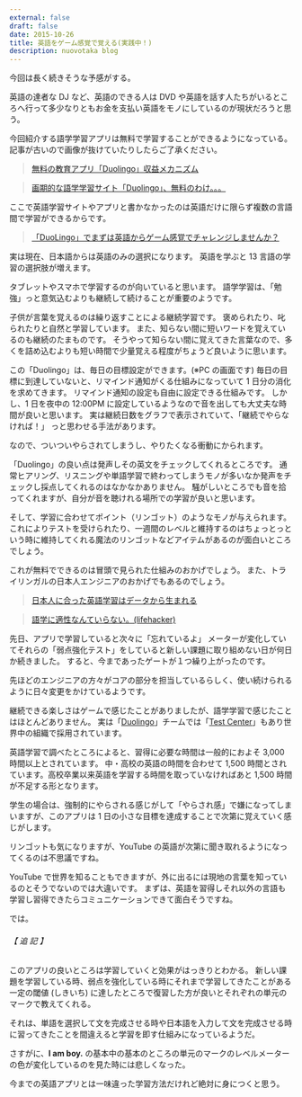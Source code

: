 ```yaml
---
external: false
draft: false
date: 2015-10-26
title: 英語をゲーム感覚で覚える(実践中！)
description: nuovotaka blog
---
```


今回は長く続きそうな予感がする。

英語の達者な DJ など、英語のできる人は DVD や英語を話す人たちがいるところへ行って多少なりともお金を支払い英語をモノにしているのが現状だろうと思う。

今回紹介する語学学習アプリは無料で学習することができるようになっている。
記事が古いので画像が抜けていたりしたらご了承ください。

> [無料の教育アプリ「Duolingo」収益メカニズム](http://blogos.com/article/90157/)

> [画期的な語学学習サイト「Duolingo」、無料のわけ。。。](http://logmi.jp/28160)

ここで英語学習サイトやアプリと書かなかったのは英語だけに限らず複数の言語間で学習ができるからです。

> [「DuoLingo」でまずは英語からゲーム感覚でチャレンジしませんか？](https://ja.duolingo.com/)

実は現在、日本語からは英語のみの選択になります。
英語を学ぶと 13 言語の学習の選択肢が増えます。

タブレットやスマホで学習するのが向いていると思います。
語学学習は、「勉強」っと意気込むよりも継続して続けることが重要のようです。

子供が言葉を覚えるのは繰り返すことによる継続学習です。
褒められたり、叱られたりと自然と学習しています。
また、知らない間に短いワードを覚えているのも継続のたまものです。
そうやって知らない間に覚えてきた言葉なので、多くを詰め込むよりも短い時間で少量覚える程度がちょうど良いように思います。

この「Duolingo」は、毎日の目標設定ができます。(※PC の画面です)
毎日の目標に到達していないと、リマインド通知がくる仕組みになっていて 1 日分の消化を求めてきます。
リマインド通知の設定も自由に設定できる仕組みです。
しかし、1 日を夜中の 12:00PM に設定しているようなので音を出しても大丈夫な時間が良いと思います。
実は継続日数をグラフで表示されていて、「継続でやらなければ！」 っと思わせる手法があります。

なので、ついついやらされてしまうし、やりたくなる衝動にかられます。

「Duolingo」の良い点は発声しその英文をチェックしてくれるところです。
通常ヒアリング、リスニングや単語学習で終わってしまうモノが多いなか発声をチェックし採点してくれるのはなかなかありません。
騒がしいところでも音を拾ってくれますが、自分が音を聴けれる場所での学習が良いと思います。

そして、学習に合わせてポイント（リンゴット）のようなモノが与えられます。
これによりテストを受けられたり、一週間のレベルと維持するのはちょっとっという時に維持してくれる魔法のリンゴットなどアイテムがあるのが面白いところでしょう。

これが無料でできるのは冒頭で見られた仕組みのおかげでしょう。
また、トライリンガルの日本人エンジニアのおかげでもあるのでしょう。

> [日本人に合った英語学習はデータから生まれる](http://www.lifehacker.jp/2015/08/150809duolingo_hideki_shima.html)

> [語学に適性なんていらない。(lifehacker)](http://www.lifehacker.jp/2015/08/150825duolingo_hagiwara1.html)

先日、アプリで学習していると次々に「忘れているよ」 メーターが変化していてそれらの「弱点強化テスト」をしていると新しい課題に取り組めない日が何日か続きました。
すると、今まであったゲートが１つ繰り上がったのです。

先ほどのエンジニアの方々がコアの部分を担当しているらしく、使い続けられるように日々変更をかけているようです。

継続できる楽しさはゲームで感じたことがありましたが、語学学習で感じたことはほとんどありません。
実は「[Duolingo](https://www.duolingo.com/)」チームでは「[Test Center](https://testcenter.duolingo.com/)」もあり世界中の組織で採用されています。

英語学習で調べたところによると、習得に必要な時間は一般的におよそ 3,000 時間以上とされています。
中・高校の英語の時間を合わせて 1,500 時間とされています。高校卒業以来英語を学習する時間を取っていなければあと 1,500 時間が不足する形となります。

学生の場合は、強制的にやらされる感じがして「やらされ感」で嫌になってしまいますが、このアプリは 1 日の小さな目標を達成することで次第に覚えていく感じがします。

リンゴットも気になりますが、YouTube の英語が次第に聞き取れるようになってくるのは不思議ですね。

YouTube で世界を知ることもできますが、外に出るには現地の言葉を知っているのとそうでないのでは大違いです。
まずは、英語を習得しそれ以外の言語も学習し習得できたらコミュニケーションできて面白そうですね。

では。

###### 【 追 記 】

このアプリの良いところは学習していくと効果がはっきりとわかる。
新しい課題を学習している時、弱点を強化している時にそれまで学習してきたことがある一定の閾値 (しきいち) に達したところで復習した方が良いとそれぞれの単元のマークで教えてくれる。

それは、単語を選択して文を完成させる時や日本語を入力して文を完成させる時に習ってきたことを間違えると学習を即す仕組みになっているようだ。

さすがに、**I am boy.**
の基本中の基本のところの単元のマークのレベルメーターの色が変化しているのを見た時には悲しくなった。

今までの英語アプリとは一味違った学習方法だけれど絶対に身につくと思う。
